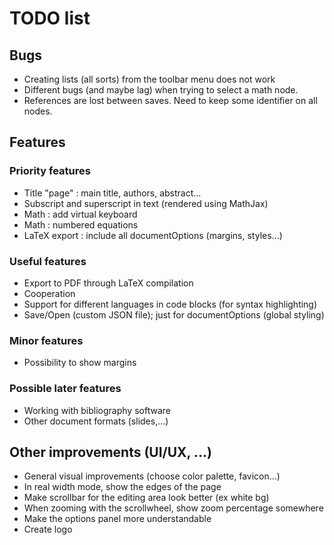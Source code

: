 # TODO list
## Bugs
- Creating lists (all sorts) from the toolbar menu does not work
- Different bugs (and maybe lag) when trying to select a math node.
- References are lost between saves. Need to keep some identifier on all nodes.

## Features
### Priority features
- Title "page" : main title, authors, abstract...
- Subscript and superscript in text (rendered using MathJax)
- Math : add virtual keyboard
- Math : numbered equations
- LaTeX export : include all documentOptions (margins, styles...)

### Useful features
- Export to PDF through LaTeX compilation
- Cooperation
- Support for different languages in code blocks (for syntax highlighting)
- Save/Open (custom JSON file); just for documentOptions (global styling)

### Minor features
- Possibility to show margins

### Possible later features
- Working with bibliography software
- Other document formats (slides,...)

## Other improvements (UI/UX, ...)
- General visual improvements (choose color palette, favicon...)
- In real width mode, show the edges of the page
- Make scrollbar for the editing area look better (ex white bg)
- When zooming with the scrollwheel, show zoom percentage somewhere
- Make the options panel more understandable
- Create logo